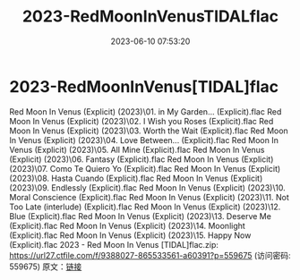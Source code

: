 ﻿---
title: 2023-RedMoonInVenusTIDALflac
date: 2023-06-10 07:53:20
categories: 外语音乐
tags: 外语音乐
---
# 2023-RedMoonInVenus[TIDAL]flac

Red Moon In Venus (Explicit) (2023)\01.
in My Garden... (Explicit).flac
Red Moon In Venus (Explicit) (2023)\02. I Wish you Roses
(Explicit).flac
Red Moon In Venus (Explicit) (2023)\03. Worth the Wait
(Explicit).flac
Red Moon In Venus (Explicit) (2023)\04. Love Between...
(Explicit).flac
Red Moon In Venus (Explicit) (2023)\05. All Mine
(Explicit).flac
Red Moon In Venus (Explicit) (2023)\06. Fantasy
(Explicit).flac
Red Moon In Venus (Explicit) (2023)\07. Como Te Quiero Yo
(Explicit).flac
Red Moon In Venus (Explicit) (2023)\08. Hasta Cuando
(Explicit).flac
Red Moon In Venus (Explicit) (2023)\09. Endlessly
(Explicit).flac
Red Moon In Venus (Explicit) (2023)\10. Moral Conscience
(Explicit).flac
Red Moon In Venus (Explicit) (2023)\11. Not Too Late (interlude)
(Explicit).flac
Red Moon In Venus (Explicit) (2023)\12. Blue (Explicit).flac
Red Moon In Venus (Explicit) (2023)\13. Deserve Me
(Explicit).flac
Red Moon In Venus (Explicit) (2023)\14. Moonlight
(Explicit).flac
Red Moon In Venus (Explicit) (2023)\15. Happy Now
(Explicit).flac
2023 - Red Moon In Venus [TIDAL]flac.zip: https://url27.ctfile.com/f/9388027-865533561-a60391?p=559675
(访问密码: 559675)
原文：[链接](https://blog.sina.com.cn/s/blog_1647c7e76010312a5.html)